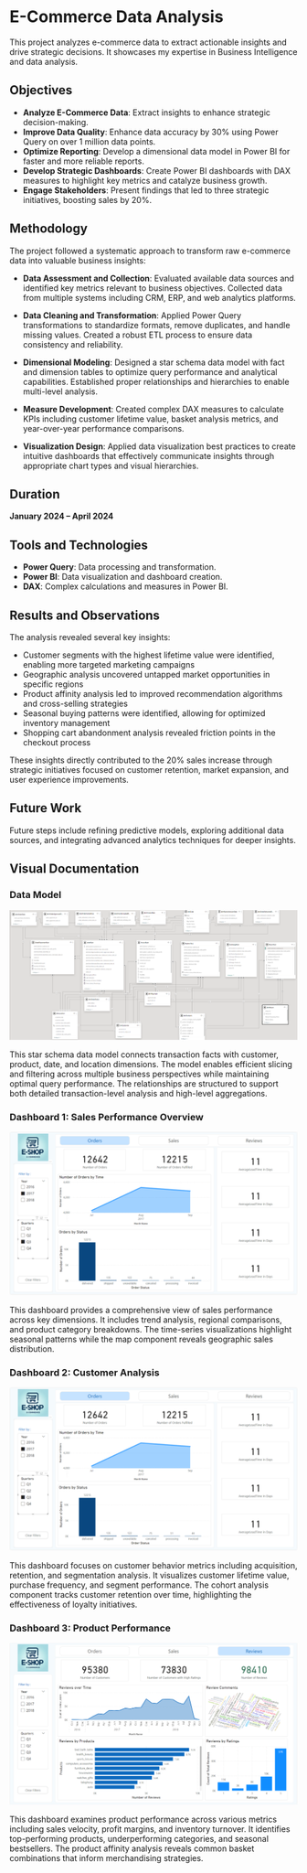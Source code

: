 # E-Commerce Data Analysis

This project analyzes e-commerce data to extract actionable insights and drive strategic decisions. It showcases my expertise in Business Intelligence and data analysis.

## Objectives
- **Analyze E-Commerce Data**: Extract insights to enhance strategic decision-making.
- **Improve Data Quality**: Enhance data accuracy by 30% using Power Query on over 1 million data points.
- **Optimize Reporting**: Develop a dimensional data model in Power BI for faster and more reliable reports.
- **Develop Strategic Dashboards**: Create Power BI dashboards with DAX measures to highlight key metrics and catalyze business growth.
- **Engage Stakeholders**: Present findings that led to three strategic initiatives, boosting sales by 20%.

## Methodology
The project followed a systematic approach to transform raw e-commerce data into valuable business insights:

- **Data Assessment and Collection**: Evaluated available data sources and identified key metrics relevant to business objectives. Collected data from multiple systems including CRM, ERP, and web analytics platforms.

- **Data Cleaning and Transformation**: Applied Power Query transformations to standardize formats, remove duplicates, and handle missing values. Created a robust ETL process to ensure data consistency and reliability.

- **Dimensional Modeling**: Designed a star schema data model with fact and dimension tables to optimize query performance and analytical capabilities. Established proper relationships and hierarchies to enable multi-level analysis.

- **Measure Development**: Created complex DAX measures to calculate KPIs including customer lifetime value, basket analysis metrics, and year-over-year performance comparisons.

- **Visualization Design**: Applied data visualization best practices to create intuitive dashboards that effectively communicate insights through appropriate chart types and visual hierarchies.

## Duration
**January 2024 – April 2024**

## Tools and Technologies
- **Power Query**: Data processing and transformation.
- **Power BI**: Data visualization and dashboard creation.
- **DAX**: Complex calculations and measures in Power BI.

## Results and Observations
The analysis revealed several key insights:

- Customer segments with the highest lifetime value were identified, enabling more targeted marketing campaigns
- Geographic analysis uncovered untapped market opportunities in specific regions
- Product affinity analysis led to improved recommendation algorithms and cross-selling strategies
- Seasonal buying patterns were identified, allowing for optimized inventory management
- Shopping cart abandonment analysis revealed friction points in the checkout process

These insights directly contributed to the 20% sales increase through strategic initiatives focused on customer retention, market expansion, and user experience improvements.

## Future Work
Future steps include refining predictive models, exploring additional data sources, and integrating advanced analytics techniques for deeper insights.

## Visual Documentation

### Data Model
![Data Model](https://github.com/Tanay-Shah-Raj/E-Commerce-Data-Analysis/raw/master/Data%20Model.png)

This star schema data model connects transaction facts with customer, product, date, and location dimensions. The model enables efficient slicing and filtering across multiple business perspectives while maintaining optimal query performance. The relationships are structured to support both detailed transaction-level analysis and high-level aggregations.

### Dashboard 1: Sales Performance Overview
![Dashboard 1](https://github.com/Tanay-Shah-Raj/E-Commerce-Data-Analysis/raw/master/Dashboard-1.png)

This dashboard provides a comprehensive view of sales performance across key dimensions. It includes trend analysis, regional comparisons, and product category breakdowns. The time-series visualizations highlight seasonal patterns while the map component reveals geographic sales distribution.

### Dashboard 2: Customer Analysis
![Dashboard 2](https://github.com/Tanay-Shah-Raj/E-Commerce-Data-Analysis/raw/master/Dashboard-2.png)

This dashboard focuses on customer behavior metrics including acquisition, retention, and segmentation analysis. It visualizes customer lifetime value, purchase frequency, and segment performance. The cohort analysis component tracks customer retention over time, highlighting the effectiveness of loyalty initiatives.

### Dashboard 3: Product Performance
![Dashboard 3](https://github.com/Tanay-Shah-Raj/E-Commerce-Data-Analysis/raw/master/Dashboard-3.png)

This dashboard examines product performance across various metrics including sales velocity, profit margins, and inventory turnover. It identifies top-performing products, underperforming categories, and seasonal bestsellers. The product affinity analysis reveals common basket combinations that inform merchandising strategies.



